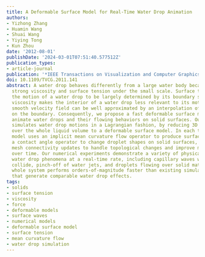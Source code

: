 ```yaml
---
title: A Deformable Surface Model for Real-Time Water Drop Animation
authors:
- Yizhong Zhang
- Huamin Wang
- Shuai Wang
- Yiying Tong
- Kun Zhou
date: '2012-08-01'
publishDate: '2024-03-01T07:51:40.577512Z'
publication_types:
- article-journal
publication: '*IEEE Transactions on Visualization and Computer Graphics*'
doi: 10.1109/TVCG.2011.141
abstract: A water drop behaves differently from a large water body because of its
  strong viscosity and surface tension under the small scale. Surface tension causes
  the motion of a water drop to be largely determined by its boundary surface. Meanwhile,
  viscosity makes the interior of a water drop less relevant to its motion, as the
  smooth velocity field can be well approximated by an interpolation of the velocity
  on the boundary. Consequently, we propose a fast deformable surface model to realistically
  animate water drops and their flowing behaviors on solid surfaces. Our system efficiently
  simulates water drop motions in a Lagrangian fashion, by reducing 3D fluid dynamics
  over the whole liquid volume to a deformable surface model. In each time step, the
  model uses an implicit mean curvature flow operator to produce surface tension effects,
  a contact angle operator to change droplet shapes on solid surfaces, and a set of
  mesh connectivity updates to handle topological changes and improve mesh quality
  over time. Our numerical experiments demonstrate a variety of physically plausible
  water drop phenomena at a real-time rate, including capillary waves when water drops
  collide, pinch-off of water jets, and droplets flowing over solid materials. The
  whole system performs orders-of-magnitude faster than existing simulation approaches
  that generate comparable water drop effects.
tags:
- solids
- surface tension
- viscosity
- force
- deformable models
- surface waves
- numerical models
- deformable surface model
- surface tension
- mean curvature flow
- water drop simulation
---
```

